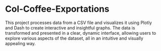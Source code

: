 # Col-Coffee-Exportations
This project processes data from a CSV file and visualizes it using Plotly and Dash to create interactive and insightful graphs. The data is transformed and presented in a clear, dynamic interface, allowing users to explore various aspects of the dataset, all in an intuitive and visually appealing way.
